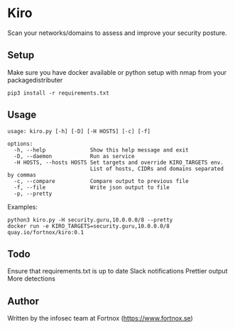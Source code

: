 # Kiro
Scan your networks/domains to assess and improve your security posture.

## Setup
Make sure you have docker available or python setup with nmap from your packagedistributer

```
pip3 install -r requirements.txt
```

## Usage

```
usage: kiro.py [-h] [-D] [-H HOSTS] [-c] [-f]

options:
  -h, --help              Show this help message and exit
  -D, --daemon            Run as service
  -H HOSTS, --hosts HOSTS Set targets and override KIRO_TARGETS env.
                          List of hosts, CIDRs and domains separated by commas
  -c, --compare           Compare output to previous file
  -f, --file              Write json output to file
  -p, --pretty            
```
Examples:
```
python3 kiro.py -H security.guru,10.0.0.0/8 --pretty
docker run -e KIRO_TARGETS=security.guru,10.0.0.0/8 quay.io/fortnox/kiro:0.1
```

## Todo

Ensure that requirements.txt is up to date
Slack notifications
Prettier output
More detections

## Author

Written by the infosec team at Fortnox (https://www.fortnox.se)

